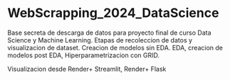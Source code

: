 # WebScrapping_2024_DataScience
Base secreta de descarga de datos para proyecto final de curso Data Science y Machine Learning.
Etapas de recoleccion de datos y visualizacion de dataset.
Creacion de modelos sin EDA.
EDA, creacion de modelos post EDA, Hiperparametrizacion con GRID.

Visualizacion desde Render+ Streamlit, Render+ Flask